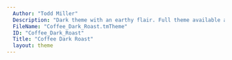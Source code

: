 ```yaml
---
  Author: "Todd Miller"
  Description: "Dark theme with an earthy flair. Full theme available at https://github.com/Toddses/coffee/"
  FileName: "Coffee_Dark_Roast.tmTheme"
  ID: "Coffee_Dark_Roast"
  Title: "Coffee Dark Roast"
  layout: theme
---
```

  